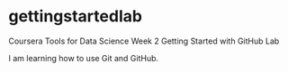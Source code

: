 # gettingstartedlab
Coursera Tools for Data Science Week 2 Getting Started with GitHub Lab

I am learning how to use Git and GitHub.
